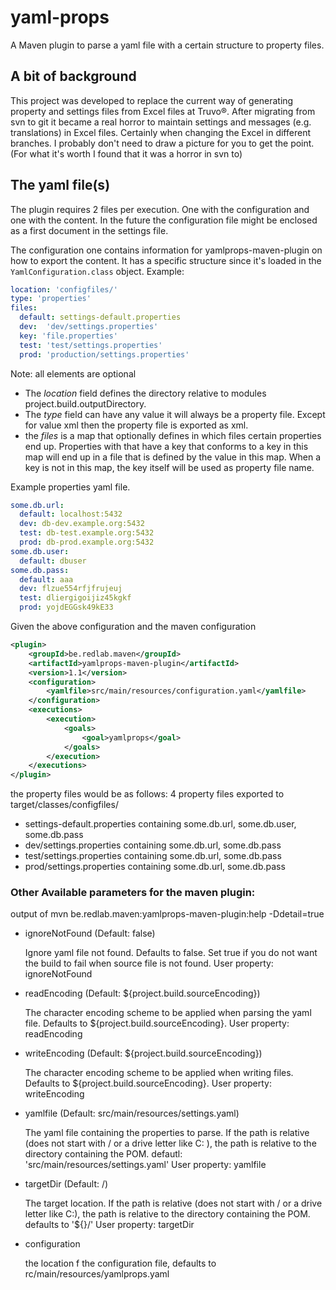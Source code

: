 # yaml-props

A Maven plugin to parse a yaml file with a certain structure to property files.

## A bit of background
This project was developed to replace the current way of generating property and settings files from Excel files at Truvo&reg;.
 After migrating from svn to git it became a real horror to maintain settings and messages (e.g. translations) in Excel files. Certainly when changing the Excel in different branches. I probably don't need to draw a picture for you to get the point. (For what it's worth I found that it was a horror in svn to)

## The yaml file(s)

The plugin requires 2 files per execution. One with the configuration and one with the content. In the future the configuration file might be enclosed as a first document in the settings file.

The configuration one contains information for yamlprops-maven-plugin on how to export the content. It has a specific structure since it's loaded in the `YamlConfiguration.class` object.
Example:
```yaml
location: 'configfiles/'
type: 'properties'
files:
  default: settings-default.properties
  dev:  'dev/settings.properties'
  key: 'file.properties'
  test: 'test/settings.properties'
  prod: 'production/settings.properties'
```

Note: all elements are optional
* The *location* field defines the directory relative to modules project.build.outputDirectory.
* The *type* field can have any value it will always be a property file. Except for value xml then the property file is exported as xml.
* the *files* is a map that optionally defines in which files certain properties end up. Properties with that have a key that conforms to a key in this map will end up in a file that is defined by the value in this map. When a key is not in this map, the key itself will be used as property file name.

Example properties yaml file.

```yaml
some.db.url:
  default: localhost:5432
  dev: db-dev.example.org:5432
  test: db-test.example.org:5432
  prod: db-prod.example.org:5432
some.db.user:
  default: dbuser
some.db.pass:
  default: aaa
  dev: flzue554rfjfrujeuj
  test: dliergigoijiz45kgkf
  prod: yojdEGGsk49kE33

```

Given the above configuration and the maven configuration
```xml
<plugin>
    <groupId>be.redlab.maven</groupId>
    <artifactId>yamlprops-maven-plugin</artifactId>
    <version>1.1</version>
    <configuration>
        <yamlfile>src/main/resources/configuration.yaml</yamlfile>
    </configuration>
    <executions>
        <execution>
            <goals>
                <goal>yamlprops</goal>
            </goals>
        </execution>
    </executions>
</plugin>
```
the property files would be as follows: 4 property files exported to target/classes/configfiles/
* settings-default.properties containing some.db.url, some.db.user, some.db.pass
* dev/settings.properties containing some.db.url, some.db.pass
* test/settings.properties containing some.db.url, some.db.pass
* prod/settings.properties containing some.db.url, some.db.pass


### Other Available parameters for the maven plugin:
output of mvn be.redlab.maven:yamlprops-maven-plugin:help -Ddetail=true 

*    ignoreNotFound (Default: false)

      Ignore yaml file not found. Defaults to false. Set true if you do not want
      the build to fail when source file is not found.
      User property: ignoreNotFound

*    readEncoding (Default: ${project.build.sourceEncoding})

      The character encoding scheme to be applied when parsing the yaml file.
      Defaults to ${project.build.sourceEncoding}.
      User property: readEncoding

 *   writeEncoding (Default: ${project.build.sourceEncoding})
 
      The character encoding scheme to be applied when writing files. Defaults
      to ${project.build.sourceEncoding}.
      User property: writeEncoding

 *  yamlfile (Default: src/main/resources/settings.yaml)
 
      The yaml file containing the properties to parse. If the path is relative
      (does not start with / or a drive letter like C: ), the path is relative to
      the directory containing the POM.
      defautl: 'src/main/resources/settings.yaml'
      User property: yamlfile
*    targetDir (Default: /)

      The target location. If the path is relative (does not start with / or a
      drive letter like C:), the path is relative to the directory containing
      the POM.
      defaults to '${}/'
      User property: targetDir
*   configuration

    the location f the configuration file, defaults to rc/main/resources/yamlprops.yaml
